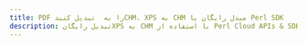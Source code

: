 ---title: PDF را به  تبدیل کنیدCHM، XPS به CHM مبدل رایگان یا Perl SDKdescription: تبدیل رایگانXPS به CHM با استفاده از Perl Cloud APIs & SDK همچنین اسناد PDF را در Cloud ایجاد، ویرایش و رندر کنید.---